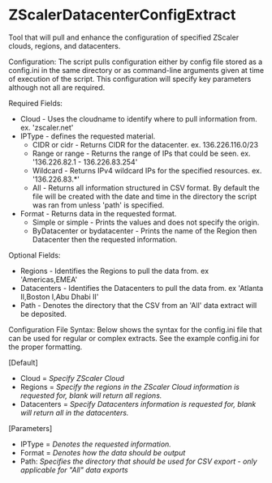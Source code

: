 # ZScalerDatacenterConfigExtract
Tool that will pull and enhance the configuration of specified ZScaler clouds, regions, and datacenters. 

Configuration: 
The script pulls configuration either by config file stored as a config.ini in the same directory or as command-line arguments given at time of execution of the script. This configuration will specify key parameters although not all are required. 

Required Fields: 
- Cloud - Uses the cloudname to identify where to pull information from. ex. 'zscaler.net' 
- IPType - defines the requested material.
    - CIDR or cidr - Returns CIDR for the datacenter. ex. 136.226.116.0/23
    - Range or range - Returns the range of IPs that could be seen. ex. '136.226.82.1 - 136.226.83.254'
    - Wildcard - Returns IPv4 wildcard IPs for the specified resources. ex. '136.226.83.*'
    - All - Returns all information structured in CSV format. By default the file will be created with the date and time in the directory the script was ran from unless 'path' is specified. 
- Format - Returns data in the requested format.
    - Simple or simple - Prints the values and does not specify the origin.
    - ByDatacenter or bydatacenter - Prints the name of the Region then Datacenter then the requested information.

 Optional Fields:
- Regions - Identifies the Regions to pull the data from. ex 'Americas,EMEA'
- Datacenters - Identifies the Datacenters to pull the data from. ex 'Atlanta II,Boston I,Abu Dhabi II'
- Path - Denotes the directory that the CSV from an 'All' data extract will be deposited.



Configuration File Syntax:
Below shows the syntax for the config.ini file that can be used for regular or complex extracts. See the example config.ini for the proper formatting. 

[Default]
- Cloud = *Specify ZScaler Cloud*
- Regions = *Specify the regions in the ZScaler Cloud information is requested for, blank will return all regions.*
- Datacenters = *Specify Datacenters information is requested for, blank will return all in the datacenters.*

[Parameters]
- IPType = *Denotes the requested information.*
- Format = *Denotes how the data should be output*
- Path: *Specifies the directory that should be used for CSV export - only applicable for "All" data exports*

